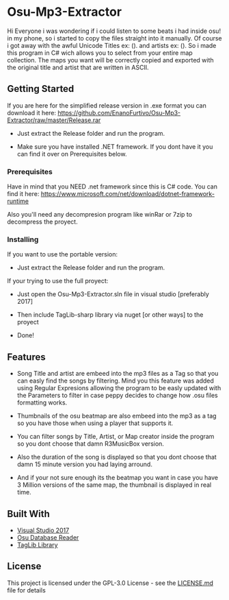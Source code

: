 # Osu-Mp3-Extractor

Hi Everyone i was wondering if i could listen to some beats i had inside osu! in my phone, so i started to copy the files straight into it manually. Of course i got away with the awful Unicode Titles ex: (). and artists ex: (). So i made this program in C# wich allows you to select from your entire map collection. The maps you want will be correctly copied and exported with the original title and artist that are written in ASCII.

## Getting Started

If you are here for the simplified release version in .exe format you can download it here:
https://github.com/EnanoFurtivo/Osu-Mp3-Extractor/raw/master/Release.rar

- Just extract the Release folder and run the program.

- Make sure you have installed .NET framework. If you dont have it you can find it over on Prerequisites below.

### Prerequisites

Have in mind that you NEED .net framework since this is C# code. You can find it here:
https://www.microsoft.com/net/download/dotnet-framework-runtime

Also you'll need any decompresion program like winRar or 7zip to decompress the proyect.

### Installing

If you want to use the portable version:

- Just extract the Release folder and run the program.

If your trying to use the full proyect:

- Just open the Osu-Mp3-Extractor.sln file in visual studio [preferably 2017]

- Then include TagLib-sharp library via nuget [or other ways] to the proyect

- Done!

## Features

- Song Title and artist are embeed into the mp3 files as a Tag so that you can easly find the songs by filtering. Mind you this feature was added using Regular Expresions allowing the program to be easly updated with the Parameters to filter in case peppy decides to change how .osu files formatting works.

- Thumbnails of the osu beatmap are also embeed into the mp3 as a tag so you have those when using a player that supports it.

- You can filter songs by Title, Artist, or Map creator inside the program so you dont choose that damn R3MusicBox version. 

- Also the duration of the song is displayed so that you dont choose that damn 15 minute version you had laying arround.

- And if your not sure enough its the beatmap you want in case you have 3 Million versions of the same map, the thumbnail is displayed in real time.

## Built With

* [Visual Studio 2017](https://visualstudio.microsoft.com/)
* [Osu Database Reader](https://github.com/HoLLy-HaCKeR/osu-database-reader)
* [TagLib Library](https://taglib.org/)

## License

This project is licensed under the GPL-3.0 License - see the [LICENSE.md](LICENSE.md) file for details